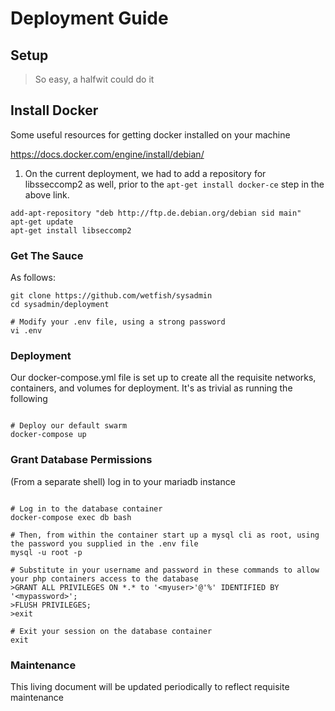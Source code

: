 # Deployment Guide

## Setup

> So easy, a halfwit could do it

## Install Docker

Some useful resources for getting docker installed on your machine

https://docs.docker.com/engine/install/debian/

1. On the current deployment, we had to add a repository for libsseccomp2 as well, prior to the `apt-get install docker-ce` step in the above link.

```
add-apt-repository "deb http://ftp.de.debian.org/debian sid main"
apt-get update
apt-get install libseccomp2
```

### Get The Sauce

As follows: 

```/bin/sh
git clone https://github.com/wetfish/sysadmin
cd sysadmin/deployment

# Modify your .env file, using a strong password 
vi .env
```

### Deployment

Our docker-compose.yml file is set up to create all the requisite networks, containers, and volumes for deployment. It's as trivial as running the following

```/bin/sh

# Deploy our default swarm
docker-compose up

```

### Grant Database Permissions

(From a separate shell) log in to your mariadb instance

```/bin/sh

# Log in to the database container
docker-compose exec db bash

# Then, from within the container start up a mysql cli as root, using the password you supplied in the .env file
mysql -u root -p 

# Substitute in your username and password in these commands to allow your php containers access to the database
>GRANT ALL PRIVILEGES ON *.* to '<myuser>'@'%' IDENTIFIED BY '<mypassword>';
>FLUSH PRIVILEGES;
>exit

# Exit your session on the database container
exit
```

### Maintenance

This living document will be updated periodically to reflect requisite maintenance
